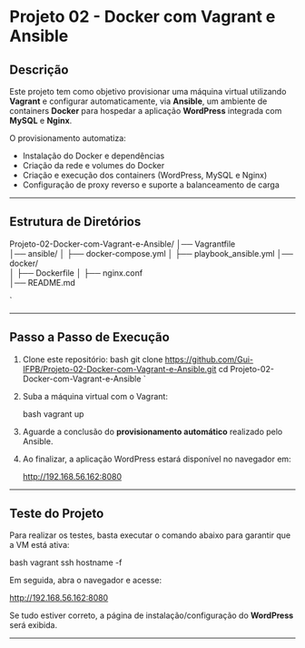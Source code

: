 # Projeto 02 - Docker com Vagrant e Ansible

## Descrição
Este projeto tem como objetivo provisionar uma máquina virtual utilizando **Vagrant** e configurar automaticamente, via **Ansible**, um ambiente de containers **Docker** para hospedar a aplicação **WordPress** integrada com **MySQL** e **Nginx**.

O provisionamento automatiza:
- Instalação do Docker e dependências
- Criação da rede e volumes do Docker
- Criação e execução dos containers (WordPress, MySQL e Nginx)
- Configuração de proxy reverso e suporte a balanceamento de carga

---

##  Estrutura de Diretórios


Projeto-02-Docker-com-Vagrant-e-Ansible/
│── Vagrantfile              
│── ansible/ 
│   ├── docker-compose.yml
│   ├── playbook_ansible.yml
│── docker/  
│   ├── Dockerfile
│   ├── nginx.conf               
│── README.md
             

`

---

## Passo a Passo de Execução

1. Clone este repositório:
   bash
   git clone https://github.com/Gui-IFPB/Projeto-02-Docker-com-Vagrant-e-Ansible.git
   cd Projeto-02-Docker-com-Vagrant-e-Ansible
`

2. Suba a máquina virtual com o Vagrant:

   bash
   vagrant up
   

3. Aguarde a conclusão do **provisionamento automático** realizado pelo Ansible.

4. Ao finalizar, a aplicação WordPress estará disponível no navegador em:

   
   http://192.168.56.162:8080
   

---

## Teste do Projeto

Para realizar os testes, basta executar o comando abaixo para garantir que a VM está ativa:

bash
vagrant ssh hostname -f


Em seguida, abra o navegador e acesse:


http://192.168.56.162:8080


Se tudo estiver correto, a página de instalação/configuração do **WordPress** será exibida.

---


